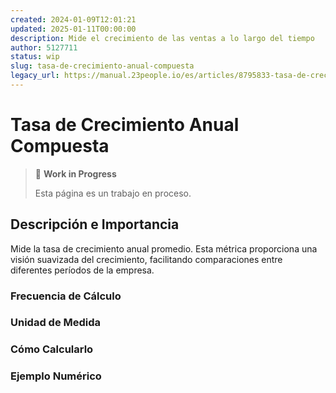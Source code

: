 ```yaml
---
created: 2024-01-09T12:01:21
updated: 2025-01-11T00:00:00
description: Mide el crecimiento de las ventas a lo largo del tiempo
author: 5127711
status: wip
slug: tasa-de-crecimiento-anual-compuesta
legacy_url: https://manual.23people.io/es/articles/8795833-tasa-de-crecimiento-anual-compuesta-carg
---
```


# Tasa de Crecimiento Anual Compuesta

> 🚧 **Work in Progress**
>
> Esta página es un trabajo en proceso.

## Descripción e Importancia

Mide la tasa de crecimiento anual promedio. Esta métrica proporciona una
visión suavizada del crecimiento, facilitando comparaciones entre diferentes
períodos de la empresa.

### Frecuencia de Cálculo

### Unidad de Medida

### Cómo Calcularlo

### Ejemplo Numérico
